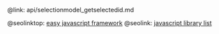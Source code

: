 @link: api/selectionmodel_getselectedid.md

@seolinktop: [easy javascript framework](https://webix.com)
@seolink: [javascript library list](https://webix.com/widget/list/)